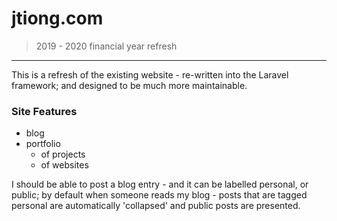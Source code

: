 # jtiong.com

> 2019 - 2020 financial year refresh

- - - -

This is a refresh of the existing website - re-written into the Laravel framework; and designed to be much more maintainable.

### Site Features

* blog
* portfolio
    * of projects
    * of websites

I should be able to post a blog entry - and it can be labelled personal, or public; by default when someone reads my blog - posts that
are tagged personal are automatically 'collapsed' and public posts are presented.